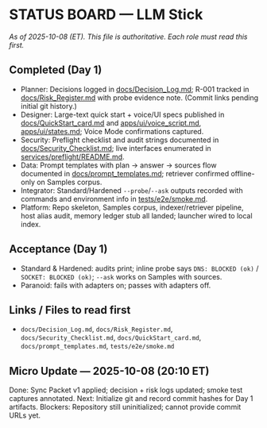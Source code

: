 # STATUS BOARD — LLM Stick
_As of 2025-10-08 (ET). This file is authoritative. Each role must read this first._

## Completed (Day 1)
- Planner: Decisions logged in [docs/Decision_Log.md](docs/Decision_Log.md); R-001 tracked in [docs/Risk_Register.md](docs/Risk_Register.md) with probe evidence note. (Commit links pending initial git history.)
- Designer: Large-text quick start + voice/UI specs published in [docs/QuickStart_card.md](docs/QuickStart_card.md) and [apps/ui/voice_script.md](../apps/ui/voice_script.md), [apps/ui/states.md](../apps/ui/states.md); Voice Mode confirmations captured.
- Security: Preflight checklist and audit strings documented in [docs/Security_Checklist.md](docs/Security_Checklist.md); live interfaces enumerated in [services/preflight/README.md](../services/preflight/README.md).
- Data: Prompt templates with plan → answer → sources flow documented in [docs/prompt_templates.md](docs/prompt_templates.md); retriever confirmed offline-only on Samples corpus.
- Integrator: Standard/Hardened `--probe`/`--ask` outputs recorded with commands and environment info in [tests/e2e/smoke.md](../tests/e2e/smoke.md).
- Platform: Repo skeleton, Samples corpus, indexer/retriever pipeline, host alias audit, memory ledger stub all landed; launcher wired to local index.

## Acceptance (Day 1)
- Standard & Hardened: audits print; inline probe says `DNS: BLOCKED (ok)` / `SOCKET: BLOCKED (ok)`; `--ask` works on Samples with sources.
- Paranoid: fails with adapters on; passes with adapters off.

## Links / Files to read first
- `docs/Decision_Log.md`, `docs/Risk_Register.md`, `docs/Security_Checklist.md`, `docs/QuickStart_card.md`, `docs/prompt_templates.md`, `tests/e2e/smoke.md`

## Micro Update — 2025-10-08 (20:10 ET)
Done: Sync Packet v1 applied; decision + risk logs updated; smoke test captures annotated.
Next: Initialize git and record commit hashes for Day 1 artifacts.
Blockers: Repository still uninitialized; cannot provide commit URLs yet.
